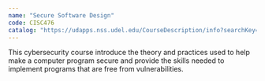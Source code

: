 ```yaml
---
name: "Secure Software Design"
code: CISC476
catalog: "https://udapps.nss.udel.edu/CourseDescription/info?searchKey=2020%7cCISC476"
---
```


This cybersecurity course introduce the theory and practices used to help make a computer program secure and provide the skills needed to implement programs that are free from vulnerabilities.